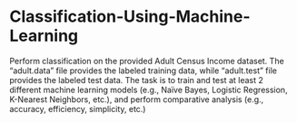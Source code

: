 # Classification-Using-Machine-Learning
Perform classification on the provided Adult Census Income dataset. The “adult.data” file provides the labeled training data, while “adult.test” file provides the labeled test data. The task is to train and test at least 2 different machine learning models (e.g., Naïve Bayes, Logistic Regression, K-Nearest Neighbors, etc.), and perform comparative analysis (e.g., accuracy, efficiency, simplicity, etc.)
